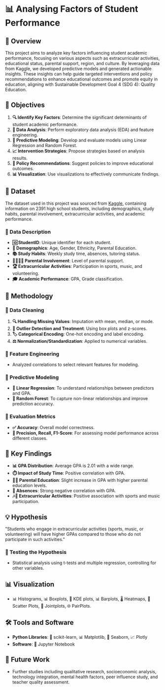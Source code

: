 
# 📊 Analysing Factors of Student Performance

## 📝 Overview

This project aims to analyze key factors influencing student academic performance, focusing on various aspects such as extracurricular activities, educational status, parental support, region, and culture. By leveraging data from Kaggle, we developed predictive models and generated actionable insights. These insights can help guide targeted interventions and policy recommendations to enhance educational outcomes and promote equity in education, aligning with Sustainable Development Goal 4 (SDG 4): Quality Education.

## 🎯 Objectives

1. **🔍 Identify Key Factors**: Determine the significant determinants of student academic performance.
2. **🔢 Data Analysis**: Perform exploratory data analysis (EDA) and feature engineering.
3. **🔮 Predictive Modeling**: Develop and evaluate models using Linear Regression and Random Forest.
4. **📈 Intervention Strategies**: Propose strategies based on analysis results.
5. **📜 Policy Recommendations**: Suggest policies to improve educational outcomes.
6. **📊 Visualization**: Use visualizations to effectively communicate findings.

## 📂 Dataset

The dataset used in this project was sourced from [Kaggle](https://www.kaggle.com/), containing information on 2391 high school students, including demographics, study habits, parental involvement, extracurricular activities, and academic performance.

### 📑 Data Description

- **🆔 StudentID**: Unique identifier for each student.
- **👥 Demographics**: Age, Gender, Ethnicity, Parental Education.
- **📚 Study Habits**: Weekly study time, absences, tutoring status.
- **👨‍👩‍👧‍👦 Parental Involvement**: Level of parental support.
- **🏆 Extracurricular Activities**: Participation in sports, music, and volunteering.
- **🎓 Academic Performance**: GPA, Grade classification.

## 🔧 Methodology

### 🧹 Data Cleaning

1. **🔍 Handling Missing Values**: Imputation with mean, median, or mode.
2. **📏 Outlier Detection and Treatment**: Using box plots and z-scores.
3. **🏷️ Categorical Encoding**: One-hot encoding and label encoding.
4. **⚖️ Normalization/Standardization**: Applied to numerical variables.

### 🔨 Feature Engineering

- Analyzed correlations to select relevant features for modeling.

### 🤖 Predictive Modeling

- **🔗 Linear Regression**: To understand relationships between predictors and GPA.
- **🌳 Random Forest**: To capture non-linear relationships and improve prediction accuracy.

### 📏 Evaluation Metrics

- **✅ Accuracy**: Overall model correctness.
- **🎯 Precision, Recall, F1-Score**: For assessing model performance across different classes.

## 🔑 Key Findings

- **📊 GPA Distribution**: Average GPA is 2.01 with a wide range.
- **⏱️ Impact of Study Time**: Positive correlation with GPA.
- **👨‍🏫 Parental Education**: Slight increase in GPA with higher parental education levels.
- **🚫 Absences**: Strong negative correlation with GPA.
- **🎶🏅 Extracurricular Activities**: Positive association with sports and music participation.

## 💡 Hypothesis

"Students who engage in extracurricular activities (sports, music, or volunteering) will have higher GPAs compared to those who do not participate in such activities."

### 🧪 Testing the Hypothesis

- Statistical analysis using t-tests and multiple regression, controlling for other variables.

## 📊 Visualization

- 📊 Histograms, 📊 Boxplots, 🔄 KDE plots, 📊 Barplots, 🌡️ Heatmaps, 🔬 Scatter Plots, 🔗 Jointplots, 🌐 PairPlots.

## 🛠️ Tools and Software

- **Python Libraries**: 🐍 scikit-learn, 📊 Matplotlib, 🌈 Seaborn, 📈 Plotly
- **Software**: 📝 Jupyter Notebook

## 🚀 Future Work

- Further studies including qualitative research, socioeconomic analysis, technology integration, mental health factors, peer influence study, and teacher quality assessment.
